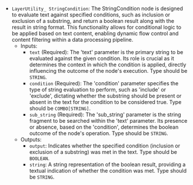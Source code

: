 - `LayerUtility_ StringCondition`: The StringCondition node is designed to evaluate text against specified conditions, such as inclusion or exclusion of a substring, and return a boolean result along with the result in string format. This functionality allows for conditional logic to be applied based on text content, enabling dynamic flow control and content filtering within a data processing pipeline.
    - Inputs:
        - `text` (Required): The 'text' parameter is the primary string to be evaluated against the given condition. Its role is crucial as it determines the context in which the condition is applied, directly influencing the outcome of the node's execution. Type should be `STRING`.
        - `condition` (Required): The 'condition' parameter specifies the type of string evaluation to perform, such as 'include' or 'exclude', dictating whether the substring should be present or absent in the text for the condition to be considered true. Type should be `COMBO[STRING]`.
        - `sub_string` (Required): The 'sub_string' parameter is the string fragment to be searched within the 'text' parameter. Its presence or absence, based on the 'condition', determines the boolean outcome of the node's operation. Type should be `STRING`.
    - Outputs:
        - `output`: Indicates whether the specified condition (inclusion or exclusion of a substring) was met in the text. Type should be `BOOLEAN`.
        - `string`: A string representation of the boolean result, providing a textual indication of whether the condition was met. Type should be `STRING`.
